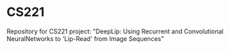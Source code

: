 # CS221
Repository for CS221 project: "DeepLip: Using Recurrent and Convolutional NeuralNetworks to 'Lip-Read' from Image Sequences"
